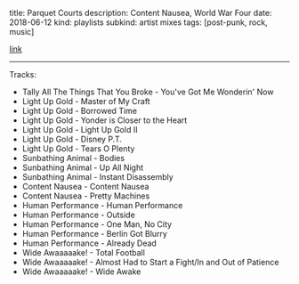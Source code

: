 title: Parquet Courts
description: Content Nausea, World War Four
date: 2018-06-12
kind: playlists
subkind: artist mixes
tags: [post-punk, rock, music]

[link](https://www.youtube.com/playlist?list=PLM-aKZ8SpwXcXKhZ3-0g4UWZGjdcG7zOH)

---

Tracks:

- Tally All The Things That You Broke - You've Got Me Wonderin' Now
- Light Up Gold - Master of My Craft
- Light Up Gold - Borrowed Time
- Light Up Gold - Yonder is Closer to the Heart
- Light Up Gold - Light Up Gold II
- Light Up Gold - Disney P.T.
- Light Up Gold - Tears O Plenty
- Sunbathing Animal - Bodies
- Sunbathing Animal - Up All Night
- Sunbathing Animal - Instant Disassembly
- Content Nausea - Content Nausea
- Content Nausea - Pretty Machines
- Human Performance - Human Performance
- Human Performance - Outside
- Human Performance - One Man, No City
- Human Performance - Berlin Got Blurry
- Human Performance - Already Dead
- Wide Awaaaaake! - Total Football
- Wide Awaaaaake! - Almost Had to Start a Fight/In and Out of Patience
- Wide Awaaaaake! - Wide Awake
